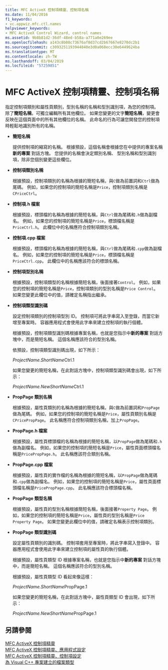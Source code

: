 ```yaml
---
title: MFC ActiveX 控制項精靈、控制項名稱
ms.date: 11/04/2016
f1_keywords:
- vc.appwiz.mfc.ctl.names
helpviewer_keywords:
- MFC ActiveX Control Wizard, control names
ms.assetid: 9b8b81d2-36df-48ed-b58a-a771a0e269ee
ms.openlocfilehash: a143c8b08c73676af0d37cd2b67667e8270dc2b1
ms.sourcegitcommit: c3093251193944840e3d0a068ecc30e6449624ba
ms.translationtype: MT
ms.contentlocale: zh-TW
ms.lasthandoff: 03/04/2019
ms.locfileid: "57259851"
---
```

# <a name="control-names-mfc-activex-control-wizard"></a>MFC ActiveX 控制項精靈、控制項名稱

指定控制項類別和屬性頁類別，型別名稱的名稱和型別識別項，為您的控制項。 除了**簡短名稱**，可獨立編輯所有其他欄位。 如果您變更的文字**簡短名稱**，變更會反映在這個頁面中的所有其他欄位的名稱。 此命名的行為可讓您開發您的控制項時輕鬆地識別所有的名稱。

- **簡短名稱**

   提供控制項的縮寫的名稱。 根據預設，這個名稱會根據您在中提供的專案名稱**新的專案** 對話方塊。 您提供的名稱會決定類別名稱、 型別名稱和型別識別項，除非您個別變更這些欄位。

- **控制項類別名稱**

   根據預設，控制項類別的名稱為根據的簡短名稱，與`C`做為前置詞和`Ctrl`做為尾碼。 例如，如果您的控制項的簡短名稱是`Price`，控制項類別名稱是`CPriceCtrl`。

- **控制項.h 檔案**

   根據預設，標頭檔的名稱為根據的簡短名稱，與`Ctrl`做為尾碼和`.h`做為副檔名。 例如，如果您的控制項的簡短名稱是`Price`，標頭檔名稱是`PriceCtrl.h`。 此欄位中的名稱應符合控制項類別名稱。

- **控制項.cpp 檔案**

   根據預設，標頭檔的名稱為根據的簡短名稱，與`Ctrl`做為尾碼和`.cpp`做為副檔名。 例如，如果您的控制項的簡短名稱是`Price`，標頭檔名稱是`PriceCtrl.cpp`。 此欄位中的名稱應該符合的標頭名稱。

- **控制項型別名稱**

   根據預設，控制項類型的名稱根據簡短名稱，後面接著`Control`。 例如，如果您的控制項的簡短名稱是`Price`，控制項類別的型別名稱是`Price Control`。 如果您變更此欄位中的值，請確定名稱指出繼承。

- **控制項類型識別碼**

   設定控制項類別的控制項型別 ID。 控制項可將此字串寫入至登錄，而當它新增至專案時。 容器應用程式會使用此字串來建立控制項的執行個體。

   根據預設，控制項類型識別碼根據專案名稱，也就是您指示中**新的專案** 對話方塊中，而是簡短名稱。 這個名稱應該符合的型別名稱。

   依預設，控制項類型識別碼出現，如下所示：

   *ProjectName.ShortName*Ctrl.1

   如果您變更的簡短名稱，在此對話方塊中，控制項類型識別碼會出現，如下所示：

   *ProjectName.NewShortName*Ctrl.1

- **PropPage 類別名稱**

   根據預設，屬性頁類別的名稱為根據的簡短名稱，與`C`做為前置詞和`PropPage`做為尾碼。 例如，如果您的控制項的簡短名稱是`Price`，屬性頁類別名稱是`CPricePropPage`。 此名稱應符合控制項類別名稱，加上`PropPage`。

- **PropPage.h 檔案**

   根據預設，屬性頁標頭檔的名稱為根據的簡短名稱，以`PropPage`做為尾碼和`.h`做為副檔名。 例如，如果您的控制項的簡短名稱是`Price`，屬性頁面標頭檔名稱是`PricePropPage.h`。 此名稱應該符合類別名稱。

- **PropPage.cpp 檔案**

   根據預設，屬性頁的實作檔的名稱為根據的簡短名稱，以`PropPage`做為尾碼和`.cpp`做為副檔名。 例如，如果您的控制項的簡短名稱是`Price`，屬性頁面標頭檔名稱是`PricePropPage.cpp`。 此名稱應該符合標頭檔名稱。

- **PropPage 類型名稱**

   根據預設，屬性頁的型別名稱根據簡短名稱，後面接著`Property Page`。 例如，如果您的控制項的簡短名稱是`Price`，屬性頁的型別名稱是`Price Property Page`。 如果您變更此欄位中的值，請確定名稱表示控制項類別。

- **PropPage 類型識別碼**

   設定屬性頁類別的識別碼。 控制項套用至專案時，將此字串寫入登錄中。 容器應用程式會使用此字串來建立控制項的屬性頁的執行個體。

   根據預設，屬性頁類型 ID 根據專案名稱，也就是您指示中**新的專案** 對話方塊中，而是簡短名稱。 這個名稱應該符合的型別名稱。

   根據預設，屬性頁類型 ID 看起來像這樣：

   *ProjectName.ShortName*PropPage.1

   如果您變更的簡短名稱，在此對話方塊中，屬性頁類型 ID 會出現，如下所示：

   *ProjectName.NewShortName*PropPage.1

## <a name="see-also"></a>另請參閱

[MFC ActiveX 控制項精靈](../../mfc/reference/mfc-activex-control-wizard.md)<br/>
[MFC ActiveX 控制項精靈、應用程式設定](../../mfc/reference/application-settings-mfc-activex-control-wizard.md)<br/>
[MFC ActiveX 控制項精靈、控制項設定](../../mfc/reference/control-settings-mfc-activex-control-wizard.md)<br/>
[為 Visual C++ 專案建立的檔案類型](../../ide/file-types-created-for-visual-cpp-projects.md)
